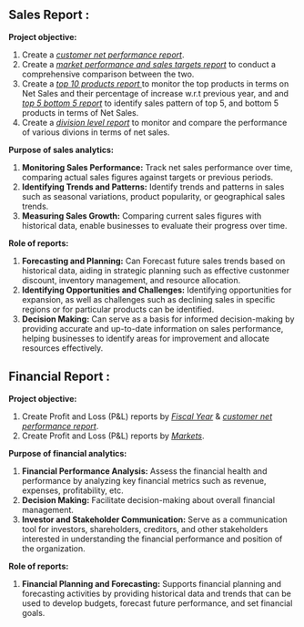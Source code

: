 ## Sales Report :

**Project objective:**

1. Create a _[customer net performance report](https://github.com/rizal-muhammed/Excel-Reports/blob/main/Customer%20Net%20Sales%20Performance.pdf)_.
2. Create a _[market performance and sales targets report](https://github.com/rizal-muhammed/Excel-Reports/blob/main/Market%20Performance%20Vs%20Traget.pdf)_ to conduct a comprehensive comparison between the two.
3. Create a _[top 10 products report ](https://github.com/rizal-muhammed/Excel-Reports/blob/main/Top%2010%20Products.pdf)_ to monitor the top products in terms on Net Sales and their percentage of increase w.r.t previous year, and and _[top 5 bottom 5 report](https://github.com/rizal-muhammed/Excel-Reports/blob/main/Top%205%20Bottom%205%20Products.pdf)_ to identify sales pattern of top 5, and bottom 5 products in terms of Net Sales.
4. Create a _[division level report](https://github.com/rizal-muhammed/Excel-Reports/blob/main/Division%20Level%20Report.pdf)_ to monitor and compare the performance of various divions in terms of net sales.


  
**Purpose of sales analytics:**

1. **Monitoring Sales Performance:** Track net sales performance over time, comparing actual sales figures against targets or previous periods.
2. **Identifying Trends and Patterns:** Identify trends and patterns in sales such as seasonal variations, product popularity, or geographical sales trends.
3. **Measuring Sales Growth:** Comparing current sales figures with historical data, enable businesses to evaluate their progress over time.

  
**Role of reports:**
  1. **Forecasting and Planning:** Can Forecast future sales trends based on historical data, aiding in strategic planning such as effective custonmer discount, inventory management, and resource allocation.
  2. **Identifying Opportunities and Challenges:** Identifying opportunities for expansion, as well as challenges such as declining sales in specific regions or for particular products can be identified.
  3. **Decision Making:** Can serve as a basis for informed decision-making by providing accurate and up-to-date information on sales performance, helping businesses to identify areas for improvement and allocate resources effectively.



## Financial Report :

**Project objective:**

1. Create Profit and Loss (P&L) reports by _[Fiscal Year](https://github.com/rizal-muhammed/Excel-Reports/blob/main/P%20%26%20L%20By%20Fiscal%20Years.pdf)_ & _[customer net performance report](https://github.com/rizal-muhammed/Excel-Reports/blob/main/P%20%26%20L%20By%20Fiscal%20Months.pdf)_.
2. Create Profit and Loss (P&L) reports by _[Markets](https://github.com/rizal-muhammed/Excel-Reports/blob/main/P%20%26%20L%20for%20Markets.pdf)_.

  
**Purpose of financial analytics:**

1. **Financial Performance Analysis:** Assess the financial health and performance by analyzing key financial metrics such as revenue, expenses, profitability, etc.
2. **Decision Making:** Facilitate decision-making about overall financial management.
3. **Investor and Stakeholder Communication:** Serve as a communication tool for investors, shareholders, creditors, and other stakeholders interested in understanding the financial performance and position of the organization.

  
**Role of reports:**
  1. **Financial Planning and Forecasting:** Supports financial planning and forecasting activities by providing historical data and trends that can be used to develop budgets, forecast future performance, and set financial goals.

    
